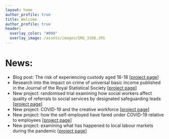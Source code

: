 ```yaml
---
layout: home
author_profile: true
title: Welcome
author_profile: true
header:
  overlay_color: "#000"
  overlay_image: /assets/images/IMG_3108.JPG
---
```

# News:
- Blog post: The risk of experiencing custody aged 16-18 [[project page](education-youth-custody-and-employment)]
- Research into the impact on crime of universal basic income published in the Journal of the Royal Statistical Society [[project page](the-effect-of-basic-income-on-crime)]
- New project: randomised trial examining how social workers affect quality of referrals to social services by designated safeguarding leads [[project page](supervision-of-DSL-in-primary-schools)]
- New project: COVID-19 and the creative workforce [[project page](covid-19-and-the-creative-workforce)]
- New project: how the self-employed have fared under COVID-19 relative to employees [[project page](impact-of-covid19-on-self-employment)]
- New project: examining what has happened to local labour markets during the pandemic [[project page](local-labour-markets-during-the-pandemic)]
